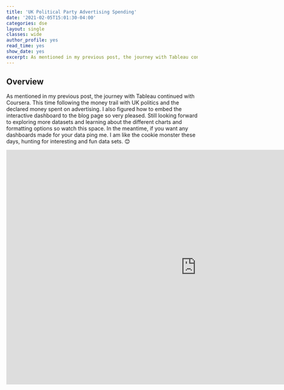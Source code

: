 ```yaml
---
title: 'UK Political Party Advertising Spending'
date: '2021-02-05T15:01:30-04:00'
categories: dse
layout: single
classes: wide
author_profile: yes
read_time: yes
show_date: yes
excerpt: As mentioned in my previous post, the journey with Tableau continued with Coursera. This time following the money trail with UK politics and Advertising spending.
---
```


## **Overview**  


As mentioned in my previous post, the journey with Tableau continued with Coursera. This time following the money trail with UK politics and the declared money spent on advertising. I also figured how to embed the interactive dashboard to the blog page so very pleased. Still looking forward to exploring more datasets and learning about the different charts and formatting options so watch this space. In the meantime, if you want any dashboards made for your data ping me. I am like the cookie monster these days, hunting for interesting and fun data sets. 😊  

<iframe seamless frameborder="0" src="https://public.tableau.com/views/MakeOverMondayCommunityProject/UKPoliticalPartyAdvertisingSpenditure?:embed=yes&:display_count=yes&:showVizHome=no" width = '999px' height = '618px' scrolling='yes' ></iframe>




